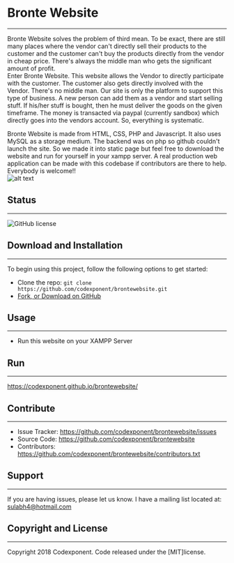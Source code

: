 # Bronte Website
--------

Bronte Website solves the problem of third mean. To be exact, there are still many places where the vendor can't directly sell their products to the customer and the customer can't buy the products directly from the vendor in cheap price. There's always the middle man who gets the significant amount of profit. <br />
Enter Bronte Website. This website allows the Vendor to directly participate with the customer. The customer also gets directly involved with the Vendor. There's no middle man. Our site is only the platform to support this type of business. A new person can add them as a vendor and start selling stuff. If his/her stuff is bought, then he must deliver the goods on the given timeframe. The money is transacted via paypal (currently sandbox) which directly goes into the vendors account. So, everything is systematic.<br />

Bronte Website is made from HTML, CSS, PHP and Javascript. It also uses MySQL as a storage medium. The backend was on php so github couldn't launch the site. So we made it into static page but feel free to download the website and run for yourself in your xampp server. A real production web application can be made with this codebase if contributors are there to help. Everybody is welcome!!<br /> 
![alt text](https://i.imgur.com/o6kgTtx.png)

## Status
--------

![GitHub license](https://img.shields.io/badge/license-MIT-blue.svg)

## Download and Installation
-------

To begin using this project, follow the following options to get started:
* Clone the repo: `git clone https://github.com/codexponent/brontewebsite.git`
* [Fork, or Download on GitHub](https://github.com/codexponent/brontewebsite)

## Usage
-------

- Run this website on your XAMPP Server

## Run
-------

https://codexponent.github.io/brontewebsite/

## Contribute
----------

- Issue Tracker: https://github.com/codexponent/brontewebsite/issues
- Source Code: https://github.com/codexponent/brontewebsite
- Contributors: https://github.com/codexponent/brontewebsite/contributors.txt

## Support
-------

If you are having issues, please let us know.
I have a mailing list located at: sulabh4@hotmail.com

## Copyright and License
-------

Copyright 2018 Codexponent. Code released under the [MIT]license.

